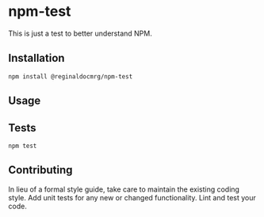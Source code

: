 # npm-test
This is just a test to better understand NPM.

## Installation

  `npm install @reginaldocmrg/npm-test`

## Usage



## Tests

  `npm test`

## Contributing

In lieu of a formal style guide, take care to maintain the existing coding style. Add unit tests for any new or changed functionality. Lint and test your code.